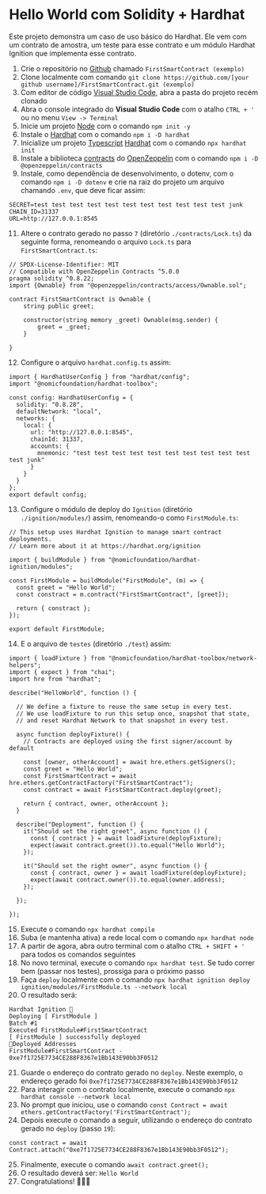 # Hello World com Solidity + Hardhat

Este projeto demonstra um caso de uso básico do Hardhat. Ele vem com um contrato de amostra, um teste para esse contrato e um módulo Hardhat Ignition que implementa esse contrato.

1. Crie o repositório no [Github](https://github.com/) chamado `FirstSmartContract (exemplo)`
2. Clone localmente com comando
```git clone https://github.com/[your github username]/FirstSmartContract.git (exemplo)```
4. Com editor de código [Visual Studio Code](https://code.visualstudio.com/download), abra a pasta do projeto recém clonado
5. Abra o console integrado do **Visual Studio Code** com o atalho `CTRL + '` ou no menu `View -> Terminal`
6. Inicie um projeto [Node](https://nodejs.org/pt) com o comando ```npm init -y```
7. Instale o [Hardhat](https://hardhat.org/) com o comando ```npm i -D hardhat```
8. Inicialize um projeto [Typescript](https://www.typescriptlang.org/) [Hardhat](https://hardhat.org/) com o comando ```npx hardhat init```
9. Instale a biblioteca [contracts](https://github.com/OpenZeppelin/openzeppelin-contracts) do [OpenZeppelin](https://www.openzeppelin.com/) com o comando ```npm i -D @openzeppelin/contracts```
10. Instale, como dependência de desenvolvimento, o dotenv, com o comando ```npm i -D dotenv``` e crie na raiz do projeto um arquivo chamando `.env`, que deve ficar assim:
```
SECRET=test test test test test test test test test test test junk
CHAIN_ID=31337
URL=http://127.0.0.1:8545
```
11. Altere o contrato gerado no passo `7` (diretório `./contracts/Lock.ts`) da seguinte forma, renomeando o arquivo `Lock.ts` para `FirstSmartContract.ts`:
```
// SPDX-License-Identifier: MIT
// Compatible with OpenZeppelin Contracts ^5.0.0
pragma solidity ^0.8.22;
import {Ownable} from "@openzeppelin/contracts/access/Ownable.sol";  

contract FirstSmartContract is Ownable {
    string public greet;  

    constructor(string memory _greet) Ownable(msg.sender) {
        greet = _greet;
    }

}
```
12. Configure o arquivo `hardhat.config.ts` assim: 
```
import { HardhatUserConfig } from "hardhat/config";
import "@nomicfoundation/hardhat-toolbox";  

const config: HardhatUserConfig = {
  solidity: "0.8.28",
  defaultNetwork: "local",
  networks: {
    local: {
      url: "http://127.0.0.1:8545",
      chainId: 31337,
      accounts: {
        mnemonic: "test test test test test test test test test test test junk"
      }
    }
  }
};
export default config;
```

13. Configure o módulo de deploy do `Ignition` (diretório `./ignition/modules/`) assim, renomeando-o como `FirstModule.ts`:
```
// This setup uses Hardhat Ignition to manage smart contract deployments.
// Learn more about it at https://hardhat.org/ignition

import { buildModule } from "@nomicfoundation/hardhat-ignition/modules";  

const FirstModule = buildModule("FirstModule", (m) => {
  const greet = "Hello World";
  const constract = m.contract("FirstSmartContract", [greet]); 

  return { constract };
});  

export default FirstModule;
```
14. E o arquivo de `testes` (diretório `./test`) assim:
```
import { loadFixture } from "@nomicfoundation/hardhat-toolbox/network-helpers";
import { expect } from "chai";
import hre from "hardhat";  

describe("HelloWorld", function () {

  // We define a fixture to reuse the same setup in every test.
  // We use loadFixture to run this setup once, snapshot that state,
  // and reset Hardhat Network to that snapshot in every test.
  
  async function deployFixture() {
    // Contracts are deployed using the first signer/account by default
    
    const [owner, otherAccount] = await hre.ethers.getSigners();
    const greet = "Hello World";
    const FirstSmartContract = await hre.ethers.getContractFactory("FirstSmartContract");
    const contract = await FirstSmartContract.deploy(greet);

    return { contract, owner, otherAccount };
  }  

  describe("Deployment", function () {
    it("Should set the right greet", async function () {
      const { contract } = await loadFixture(deployFixture);
      expect(await contract.greet()).to.equal("Hello World");
    });

    it("Should set the right owner", async function () {
      const { contract, owner } = await loadFixture(deployFixture);
      expect(await contract.owner()).to.equal(owner.address);
    });

  });  

});
```
15. Execute o comando ```npx hardhat compile```
16. Suba (e mantenha ativa) a rede local com o comando ```npx hardhat node```
17. A partir de agora, abra outro terminal com o atalho `CTRL + SHIFT + '` para todos os comandos seguintes
18. No novo terminal, execute o comando ```npx hardhat test```. Se tudo correr bem (passar nos testes), prossiga para o próximo passo
19. Faça `deploy` localmente com o comando ```npx hardhat ignition deploy ignition/modules/FirstModule.ts --network local```
20. O resultado será:
```
Hardhat Ignition 🚀
Deploying [ FirstModule ]
Batch #1
Executed FirstModule#FirstSmartContract
[ FirstModule ] successfully deployed 
🚀Deployed Addresses
FirstModule#FirstSmartContract - 0xe7f1725E7734CE288F8367e1Bb143E90bb3F0512
```	

	
21. Guarde o endereço do contrato gerado no `deploy`. Neste exemplo, o endereço gerado foi `0xe7f1725E7734CE288F8367e1Bb143E90bb3F0512`
22. Para interagir com o contrato localmente, execute o comando ```npx hardhat console --network local```
23. No prompt que iniciou, use o comando ```const Contract = await ethers.getContractFactory('FirstSmartContract');```
24. Depois execute o comando a seguir, utilizando o endereço do contrato gerado no `deploy` (passo `19`):
```
const contract = await Contract.attach("0xe7f1725E7734CE288F8367e1Bb143E90bb3F0512");
```
25. Finalmente, execute o comando ```await contract.greet();```
26. O resultado deverá ser: ```Hello World```
27. Congratulations! 🚀🚀🚀
